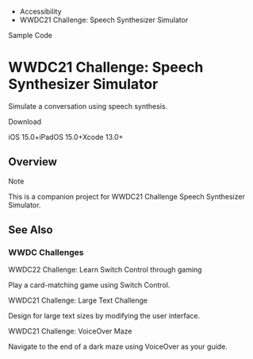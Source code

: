 

- Accessibility
-  WWDC21 Challenge: Speech Synthesizer Simulator 

Sample Code

# WWDC21 Challenge: Speech Synthesizer Simulator

Simulate a conversation using speech synthesis.

Download

iOS 15.0+iPadOS 15.0+Xcode 13.0+

## Overview

Note

This is a companion project for WWDC21 Challenge Speech Synthesizer Simulator.

## See Also

### WWDC Challenges

WWDC22 Challenge: Learn Switch Control through gaming

Play a card-matching game using Switch Control.

WWDC21 Challenge: Large Text Challenge

Design for large text sizes by modifying the user interface.

WWDC21 Challenge: VoiceOver Maze

Navigate to the end of a dark maze using VoiceOver as your guide.


